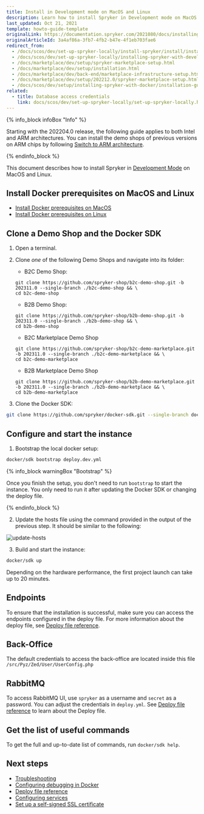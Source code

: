 ```yaml
---
title: Install in Development mode on MacOS and Linux
description: Learn how to install Spryker in Development mode on MacOS and Linux.
last_updated: Oct 21, 2021
template: howto-guide-template
originalLink: https://documentation.spryker.com/2021080/docs/installing-in-development-mode-on-macos-and-linux
originalArticleId: 3a4af86a-3fb7-4fb2-b47e-4f1eb703fae6
redirect_from:
  - /docs/scos/dev/set-up-spryker-locally/install-spryker/install/install-in-development-mode-on-macos-and-linux.html
  - /docs/scos/dev/set-up-spryker-locally/installing-spryker-with-development-virtual-machine/installing-spryker-with-devvm-on-macos-and-linux.html
  - /docs/marketplace/dev/setup/spryker-marketplace-setup.html
  - /docs/marketplace/dev/setup/installation.html
  - /docs/marketplace/dev/back-end/marketplace-infrastructure-setup.html
  - /docs/marketplace/dev/setup/202212.0/spryker-marketplace-setup.html  
  - /docs/scos/dev/setup/installing-spryker-with-docker/installation-guides/installing-in-development-mode-on-macos-and-linux.html
related:
  - title: Database access credentials
    link: docs/scos/dev/set-up-spryker-locally/set-up-spryker-locally.html
---
```


{% info_block infoBox "Info" %}

Starting with the 202204.0 release, the following guide applies to both Intel and ARM architectures. You can install the demo shops of previous versions on ARM chips by following [Switch to ARM architecture](/docs/dg/dev/integrate-and-configure/switch-to-arm-architecture-m1-chip.html).

{% endinfo_block %}

This document describes how to install Spryker in [Development Mode](/docs/dg/dev/set-up-spryker-locally/install-spryker/install/choose-an-installation-mode.html#development-mode) on MacOS and Linux.

## Install Docker prerequisites on MacOS and Linux

* [Install Docker prerequisites on MacOS](/docs/dg/dev/set-up-spryker-locally/install-spryker/install-docker-prerequisites/install-docker-prerequisites-on-macos.html)
* [Install Docker prerequisites on Linux](/docs/dg/dev/set-up-spryker-locally/install-spryker/install-docker-prerequisites/install-docker-prerequisites-on-linux.html)

## Clone a Demo Shop and the Docker SDK

1. Open a terminal.
2. Clone *one* of the following Demo Shops and navigate into its folder:

    * B2C Demo Shop:

    ```shell
    git clone https://github.com/spryker-shop/b2c-demo-shop.git -b 202311.0 --single-branch ./b2c-demo-shop && \
    cd b2c-demo-shop
    ```

    * B2B Demo Shop:

    ```shell
    git clone https://github.com/spryker-shop/b2b-demo-shop.git -b 202311.0 --single-branch ./b2b-demo-shop && \
    cd b2b-demo-shop
    ```

    * B2C Marketplace Demo Shop

    ```shell
    git clone https://github.com/spryker-shop/b2c-demo-marketplace.git -b 202311.0 --single-branch ./b2c-demo-marketplace && \
    cd b2c-demo-marketplace
    ```

    * B2B Marketplace Demo Shop

    ```shell
    git clone https://github.com/spryker-shop/b2b-demo-marketplace.git -b 202311.0 --single-branch ./b2b-demo-marketplace && \
    cd b2b-demo-marketplace
    ```    

3. Clone the Docker SDK:

```bash
git clone https://github.com/spryker/docker-sdk.git --single-branch docker
```


## Configure and start the instance

1. Bootstrap the local docker setup:

```bash
docker/sdk bootstrap deploy.dev.yml
```

{% info_block warningBox "Bootstrap" %}

Once you finish the setup, you don't need to run `bootstrap` to start the instance. You only need to run it after updating the Docker SDK or changing the deploy file.

{% endinfo_block %}

2. Update the hosts file using the command provided in the output of the previous step. It should be similar to the following:

![update-hosts](https://spryker.s3.eu-central-1.amazonaws.com/docs/scos/dev/setup/quickstart-guides-install-spryker/quickstart-guide-install-spryker-on-macos-and-linux/update-hosts.png)


3. Build and start the instance:

```bash
docker/sdk up
```

Depending on the hardware performance, the first project launch can take up to 20 minutes.

## Endpoints

To ensure that the installation is successful, make sure you can access the endpoints configured in the deploy file. For more information about the deploy file, see [Deploy file reference](/docs/dg/dev/sdks/the-docker-sdk/deploy-file/deploy-file-reference.html).

## Back-Office

The default credentials to access the back-office are located inside this file `/src/Pyz/Zed/User/UserConfig.php`

## RabbitMQ

To access RabbitMQ UI, use `spryker` as a username and `secret` as a password. You can adjust the credentials in `deploy.yml`. See [Deploy file reference](/docs/dg/dev/sdks/the-docker-sdk/deploy-file/deploy-file-reference.html) to learn about the Deploy file.

## Get the list of useful commands

To get the full and up-to-date list of commands, run `docker/sdk help`.

## Next steps

* [Troubleshooting](/docs/dg/dev/set-up-spryker-locally/troubleshooting-installation/troubleshooting-installation.html)
* [Configuring debugging in Docker](/docs/dg/dev/set-up-spryker-locally/configure-after-installing/configure-debugging/configure-debugging.html)
* [Deploy file reference](/docs/dg/dev/sdks/the-docker-sdk/deploy-file/deploy-file-reference.html)
* [Configuring services](/docs/dg/dev/integrate-and-configure/configure-services.html)
* [Set up a self-signed SSL certificate](/docs/dg/dev/set-up-spryker-locally/configure-after-installing/set-up-a-self-signed-ssl-certificate.html)
